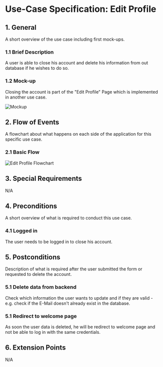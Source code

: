 # Use-Case Specification: Edit Profile


## 1. General
A short overview of the use case including first mock-ups.
### 1.1 Brief Description
A user is able to close his account and delete his information from out database if he wishes to do so.

### 1.2 Mock-up
Closing the account is part of the "Edit Profile" Page which is implemented in another use case.

![Mockup](https://github.com/phoenixfeder/fc-com/raw/master/UseCases/CloseAccount/CloseAccountMockupLarge.JPG)

## 2. Flow of Events
A flowchart about what happens on each side of the application for this specific use case.
### 2.1 Basic Flow

![Edit Profile Flowchart](https://github.com/phoenixfeder/fc-com/raw/master/UseCases/CloseAccount/CloseAccountFlowchart.png)

	
## 3. Special Requirements

N/A


## 4. Preconditions
A short overview of what is required to conduct this use case.

### 4.1 Logged in
The user needs to be logged in to close his account.

 
## 5. Postconditions
Description of what is required after the user submitted the form or requested to delete the account.

### 5.1 Delete data from backend
Check which information the user wants to update and if they are valid - e.g. check if the
E-Mail doesn't already exist in the database.

### 5.1 Redirect to welcome page
As soon the user data is deleted, he will be redirect to welcome page and not be able to log in
with the same credentials.


## 6. Extension Points
N/A